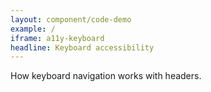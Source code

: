```yaml
---
layout: component/code-demo
example: /
iframe: a11y-keyboard
headline: Keyboard accessibility
---
```



How keyboard navigation works with headers.
